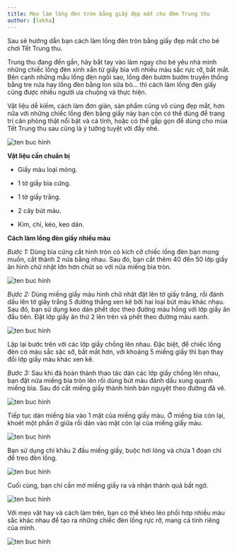 ```yaml
---
title: Mẹo làm lồng đèn tròn bằng giấy đẹp mắt cho đêm Trung thu
author: [lekha]
---
```


Sau sẽ hướng dẫn bạn cách làm lồng đèn tròn bằng giấy đẹp mắt cho bé chơi Tết Trung thu.

Trung thu đang đến gần, hãy bắt tay vào làm ngay cho bé yêu nhà mình những chiếc lồng đèn xinh xắn từ giấy bìa với nhiều màu sắc rực rỡ, bắt mắt. Bên cạnh những mẫu lồng đèn ngôi sao, lồng đèn bươm bướm truyền thống bằng tre nứa hay lồng đèn bằng lon sữa bò... thì cách làm lồng đèn giấy cũng được nhiều người ưa chuộng và thực hiện. 

Vật liệu dễ kiếm, cách làm đơn giản, sản phẩm cũng vô cùng đẹp mắt, hơn nữa với những chiếc lồng đèn bằng giấy này bạn còn có thể dùng để trang trí căn phòng thật nổi bật và cá tính, hoặc có thể gấp gọn để dùng cho mùa Tết Trung thu sau cũng là ý tưởng tuyệt vời đấy nhé.

![ten buc hinh](http://imgs.vietnamnet.vn/Images/2017/09/22/14/20170922142735-cach-lam-long-den-giay.jpg "ten buc hinh")

**Vật liệu cần chuẩn bị**

- Giấy màu loại mỏng.

- 1 tờ giấy bìa cứng.

- 1 tờ giấy trắng.

- 2 cây bút màu.

- Kim, chỉ, kéo, keo dán.

**Cách làm lồng đèn giấy nhiều màu**

*Bước 1:* Dùng bìa cứng cắt hình tròn có kích cỡ chiếc lồng đèn bạn mong muốn, cắt thành 2 nửa bằng nhau. Sau đó, bạn cắt thêm 40 đến 50 lớp giấy ăn hình chữ nhật lớn hơn chút so với nửa miếng bìa tròn.

![ten buc hinh](http://imgs.vietnamnet.vn/Images/2017/09/22/14/20170922143037-cach-lam-long-den-giay-1.jpg "ten buc hinh")


*Bước 2:* Dùng miếng giấy màu hình chữ nhật đặt lên tờ giấy trắng, rồi đánh dấu lên tờ giấy trắng 5 đường thẳng xen kẽ bởi hai loại bút màu khác nhau. Sau đó, bạn sử dụng keo dán phết dọc theo đường màu hồng với lớp giấy ăn đầu tiên. Đặt lớp giấy ăn thứ 2 lên trên và phết theo đường màu xanh. 

![ten buc hinh](http://imgs.vietnamnet.vn/Images/2017/09/22/14/20170922143056-cach-lam-long-den-giay-2.jpg "ten buc hinh")


Lặp lại bước trên với các lớp giấy chồng lên nhau. Đặc biệt, để chiếc lồng đèn có màu sắc sặc sỡ, bắt mắt hơn, với khoảng 5 miếng giấy thì bạn thay đổi lớp giấy màu khác xen kẽ.

*Bước 3:* Sau khi đã hoàn thành thao tác dán các lớp giấy chồng lên nhau, bạn đặt nửa miếng bìa tròn lên rồi dùng bút màu đánh dấu xung quanh miếng bìa. Sau đó cắt miếng giấy thành hình bán nguyệt theo đường đã vẽ.

![ten buc hinh](http://imgs.vietnamnet.vn/Images/2017/09/22/14/20170922144147-cach-lam-long-den-giay-3.jpg "ten buc hinh")


Tiếp tục dán miếng bìa vào 1 mặt của miếng giấy màu. Ở miếng bìa còn lại, khoét một phần ở giữa rồi dán vào mặt còn lại của miếng giấy màu.

![ten buc hinh](http://imgs.vietnamnet.vn/Images/2017/09/22/14/20170922144211-cach-lam-long-den-giay-4.jpg "ten buc hinh")

Bạn sử dụng chỉ khâu 2 đầu miếng giấy, buộc hơi lỏng và chừa 1 đoạn chỉ để treo đèn lồng.

![ten buc hinh](http://imgs.vietnamnet.vn/Images/2017/09/22/14/20170922144232-cach-lam-long-den-giay-5.jpg "ten buc hinh")

Cuối cùng, bạn chỉ cần mở miếng giấy ra và nhận thành quả bất ngờ.

![ten buc hinh](http://imgs.vietnamnet.vn/Images/2017/09/22/14/20170922144251-cach-lam-long-den-giay-6.jpg "ten buc hinh")


Với mẹo vặt hay và cách làm trên, bạn có thể khéo léo phối hơp nhiều màu sắc khác nhau để tạo ra những chiếc đèn lồng rực rỡ, mang cá tính riêng của mình.

![ten buc hinh](http://imgs.vietnamnet.vn/Images/2017/09/22/14/20170922144310-cach-lam-long-den-giay-7.jpg "ten buc hinh")
